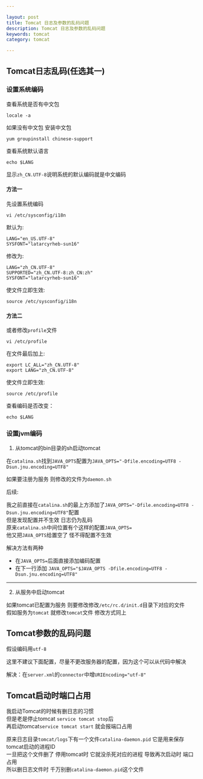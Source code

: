```yaml
---

layout: post
title: Tomcat 日志及参数的乱码问题
description: Tomcat 日志及参数的乱码问题
keywords: tomcat
category: tomcat

---
```



## Tomcat日志乱码(任选其一)

### 设置系统编码

查看系统是否有中文包

`locale -a`

如果没有中文包 安装中文包

`yum groupinstall chinese-support`

查看系统默认语言

`echo $LANG`

显示`zh_CN.UTF-8`说明系统的默认编码就是中文编码

#### 方法一

先设置系统编码

`vi /etc/sysconfig/i18n`

默认为:

``` 
LANG="en_US.UTF-8"
SYSFONT="latarcyrheb-sun16"
```

修改为:

```
LANG="zh_CN.UTF-8"
SUPPORTED="zh_CN.UTF-8:zh_CN:zh"
SYSFONT="latarcyrheb-sun16"
```

使文件立即生效:

```
source /etc/sysconfig/i18n
```


#### 方法二

或者修改`profile`文件

```
vi /etc/profile
```

在文件最后加上:

```
export LC_ALL="zh_CN.UTF-8"  
export LANG="zh_CN.UTF-8"
```

使文件立即生效:

```
source /etc/profile
```

查看编码是否改变：

```
echo $LANG
```


### 设置jvm编码

1) 从tomcat的bin目录的sh启动tomcat

在`catalina.sh`找到`JAVA_OPTS`配置为`JAVA_OPTS="-Dfile.encoding=UTF8 -Dsun.jnu.encoding=UTF8"`

如果要注册为服务 则修改的文件为`daemon.sh`
	
后续:

我之前直接在`catalina.sh`的最上方添加了`JAVA_OPTS="-Dfile.encoding=UTF8 -Dsun.jnu.encoding=UTF8"`配置   
但是发现配置并不生效  日志仍为乱码  
原来`catalina.sh`中间位置有个这样的配置`JAVA_OPTS=`  
他又把`JAVA_OPTS`给置空了 怪不得配置不生效  

解决方法有两种  

+ 在`JAVA_OPTS=`后面直接添加编码配置
+ 在下一行添加 `JAVA_OPTS="$JAVA_OPTS -Dfile.encoding=UTF8 -Dsun.jnu.encoding=UTF8"`

---

2) 从服务中启动tomcat

如果tomcat已配置为服务 则要修改修改`/etc/rc.d/init.d`目录下对应的文件  
假如服务为`tomcat`  就修改`tomcat`文件  修改方式同上



## Tomcat参数的乱码问题

假设编码用`utf-8`

这里不建议下面配置，尽量不更改服务器的配置，因为这个可以从代码中解决

解决：在`server.xml`的`connector`中增`URIEncoding="utf-8"`

## Tomcat启动时端口占用

我启动Tomcat的时候有删日志的习惯   
但是老是停止tomcat `service tomcat stop`后  
再启动tomcat`service tomcat start` 就会报端口占用

原来日志目录`tomcat/logs`下有一个文件`catalina-daemon.pid` 它是用来保存tomcat启动的进程ID  
一旦把这个文件删了  停用tomcat时  它就没杀死对应的进程 导致再次启动时 端口占用  
所以删日志文件时  千万别删`catalina-daemon.pid`这个文件
